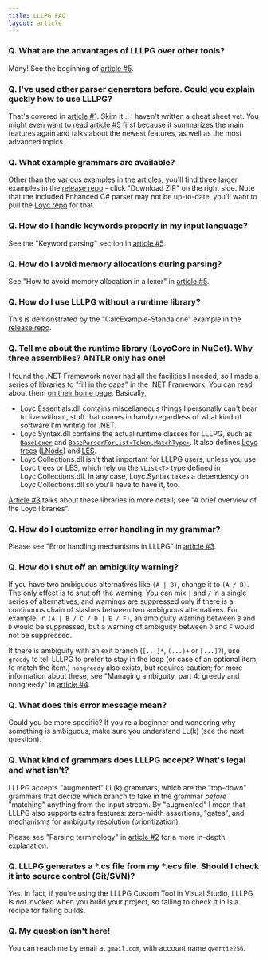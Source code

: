 ```yaml
---
title: LLLPG FAQ
layout: article
---
```


### Q. What are the advantages of LLLPG over other tools?

Many! See the beginning of [article #5](lllpg-part-5.html).

### Q. I've used other parser generators before. Could you explain quckly how to use LLLPG?

That's covered in [article #1](lllpg-part-1.html). Skim it... I haven't written a cheat sheet yet. You might even want to read [article #5](lllpg-part-5.html) first because it summarizes the main features again and talks about the newest features, as well as the most advanced topics.

### Q. What example grammars are available?

Other than the various examples in the articles, you'll find three larger examples in the [release repo](https://github.com/qwertie/LLLPG-Release) - click "Download ZIP" on the right side. Note that the included Enhanced C# parser may not be up-to-date, you'll want to pull the [Loyc repo](https://github.com/qwertie/Loyc) for that.

### Q. How do I handle keywords properly in my input language?

See the "Keyword parsing" section in [article #5](lllpg-part-5.html).

### Q. How do I avoid memory allocations during parsing?

See "How to avoid memory allocation in a lexer" in [article #5](lllpg-part-5.html).

### Q. How do I use LLLPG without a runtime library?

This is demonstrated by the "CalcExample-Standalone" example in the [release repo](https://github.com/qwertie/LLLPG-Release).

### Q. Tell me about the runtime library (LoycCore in NuGet). Why three assemblies? ANTLR only has one!

I found the .NET Framework never had all the facilities I needed, so I made a series of libraries to "fill in the gaps" in the .NET Framework. You can read about them [on their home page](http://core.loyc.net/). Basically,

- Loyc.Essentials.dll contains miscellaneous things I personally can't bear to live without, stuff that comes in handy regardless of what kind of software I'm writing for .NET.
- Loyc.Syntax.dll contains the actual runtime classes for LLLPG, such as [`BaseLexer`](http://loyc.net/doc/code/classLoyc_1_1Syntax_1_1Lexing_1_1BaseLexer.html) and [`BaseParserForList<Token,MatchType>`](http://loyc.net/doc/code/classLoyc_1_1Syntax_1_1BaseParserForList_3_01Token_00_01MatchType_01_4.html). It also defines [Loyc trees](https://github.com/qwertie/LoycCore/wiki/Loyc-trees) ([LNode](http://loyc.net/doc/code/classLoyc_1_1Syntax_1_1LNode.html)) and [LES](https://github.com/qwertie/LoycCore/wiki/Loyc-Expression-Syntax).
- Loyc.Collections.dll isn't that important for LLLPG users, unless you use Loyc trees or LES, which rely on the `VList<T>` type defined in Loyc.Collections.dll. In any case, Loyc.Syntax takes a dependency on Loyc.Collections.dll so you'll have to have it, too.

[Article #3](lllpg-part-3.html) talks about these libraries in more detail; see "A brief overview of the Loyc libraries".

### Q. How do I customize error handling in my grammar?

Please see "Error handling mechanisms in LLLPG" in [article #3](lllpg-part-3.html).

### Q. How do I shut off an ambiguity warning?

If you have two ambiguous alternatives like `(A | B)`, change it to `(A / B)`. The only effect is to shut off the warning. You can mix `|` and `/` in a single series of alternatives, and warnings are suppressed only if there is a continuous chain of slashes between two ambiguous alternatives. For example, in `(A | B / C / D | E / F)`, an ambiguity warning between `B` and `D` would be suppressed, but a warning of ambiguity between `D` and `F` would not be suppressed.

If there is ambiguity with an exit branch (`[...]*`, `(...)+` or `[...]?`), use `greedy` to tell LLLPG to prefer to stay in the loop (or case of an optional item, to match the item.) `nongreedy` also exists, but requires caution; for more information about these, see "Managing ambiguity, part 4: greedy and nongreedy" in [article #4](lllpg-part-4.html).

### Q. What does this error message mean?

Could you be more specific? If you're a beginner and wondering why something is ambiguous, make sure you understand LL(k) (see the next question).

### Q. What kind of grammars does LLLPG accept? What's legal and what isn't?

LLLPG accepts "augmented" LL(k) grammars, which are the "top-down" grammars that decide which branch to take in the grammar _before_ "matching" anything from the input stream. By "augmented" I mean that LLLPG also supports extra features: zero-width assertions, "gates", and mechanisms for ambiguity resolution (prioritization).

Please see "Parsing terminology" in [article #2](lllpg-part-2.html) for a more in-depth explanation.

### Q. LLLPG generates a *.cs file from my *.ecs file. Should I check it into source control (Git/SVN)?

Yes. In fact, if you're using the LLLPG Custom Tool in Visual Studio, LLLPG is _not_ invoked when you build your project, so failing to check it in is a recipe for failing builds.

### Q. My question isn't here!

You can reach me by email at `gmail.com`, with account name `qwertie256`.

